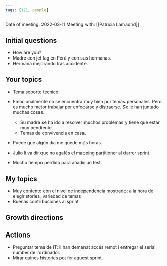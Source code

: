 ```yaml
---
tags: [121, people]
---
```


Date of meeting: 2022-03-11
Meeting with: [[Patricia Lamadrid]]

## Initial questions

- How are you?
- Madre con jet lag en Perú y con sus hermanas.
- Hermana mejorando tras accidente.

## Your topics

- Tema soporte técnico.
- Emocionalmente no se encuentra muy bien por temas personales. Pero es mucho mejor trabajar por enfocarse y distraerse. Se le han juntado muchas cosas.
    - Su madre se ha ido a resolver muchos problemas y tiene que estar muy pendiente.
    - Temas de convivencia en casa.
- Puede que algún día me quede más horas.

- Julio li va dir que no agafés el mapping partitioner al darrer sprint.

- Mucho tiempo perdido para añadir un test.

## My topics

- Muy contento con el nivel de independencia mostrado: a la hora de elegir stories, variedad de temas
- Buenas contribuciones al sprint

## Growth directions

## Actions

- Preguntar tema de IT: li han demanat accés remot i entregar el serial number de l'ordinador.
- Mirar quines històries pot fer aquest sprint.
